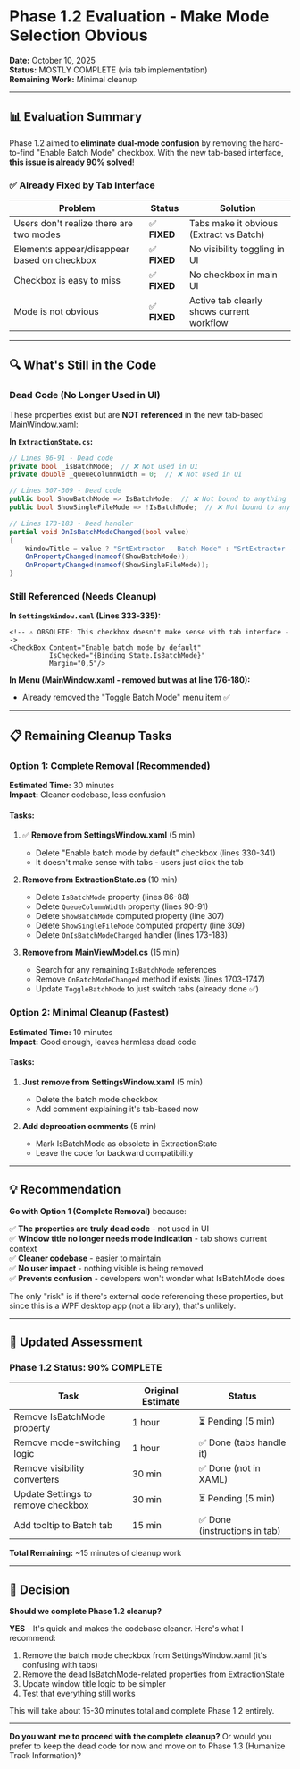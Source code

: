 # Phase 1.2 Evaluation - Make Mode Selection Obvious

**Date:** October 10, 2025  
**Status:** MOSTLY COMPLETE (via tab implementation)  
**Remaining Work:** Minimal cleanup

---

## 📊 Evaluation Summary

Phase 1.2 aimed to **eliminate dual-mode confusion** by removing the hard-to-find "Enable Batch Mode" checkbox. With the new tab-based interface, **this issue is already 90% solved**!

### ✅ Already Fixed by Tab Interface

| Problem | Status | Solution |
|---------|--------|----------|
| Users don't realize there are two modes | ✅ **FIXED** | Tabs make it obvious (Extract vs Batch) |
| Elements appear/disappear based on checkbox | ✅ **FIXED** | No visibility toggling in UI |
| Checkbox is easy to miss | ✅ **FIXED** | No checkbox in main UI |
| Mode is not obvious | ✅ **FIXED** | Active tab clearly shows current workflow |

---

## 🔍 What's Still in the Code

### Dead Code (No Longer Used in UI)

These properties exist but are **NOT referenced** in the new tab-based MainWindow.xaml:

**In `ExtractionState.cs`:**
```csharp
// Lines 86-91 - Dead code
private bool _isBatchMode;  // ❌ Not used in UI
private double _queueColumnWidth = 0;  // ❌ Not used in UI

// Lines 307-309 - Dead code
public bool ShowBatchMode => IsBatchMode;  // ❌ Not bound to anything
public bool ShowSingleFileMode => !IsBatchMode;  // ❌ Not bound to anything

// Lines 173-183 - Dead handler
partial void OnIsBatchModeChanged(bool value)
{
    WindowTitle = value ? "SrtExtractor - Batch Mode" : "SrtExtractor - MKV/MP4 Subtitle Extractor";
    OnPropertyChanged(nameof(ShowBatchMode));
    OnPropertyChanged(nameof(ShowSingleFileMode));
}
```

### Still Referenced (Needs Cleanup)

**In `SettingsWindow.xaml` (Lines 333-335):**
```xaml
<!-- ⚠️ OBSOLETE: This checkbox doesn't make sense with tab interface -->
<CheckBox Content="Enable batch mode by default" 
          IsChecked="{Binding State.IsBatchMode}"
          Margin="0,5"/>
```

**In Menu (MainWindow.xaml - removed but was at line 176-180):**
- Already removed the "Toggle Batch Mode" menu item ✅

---

## 📋 Remaining Cleanup Tasks

### Option 1: Complete Removal (Recommended)

**Estimated Time:** 30 minutes  
**Impact:** Cleaner codebase, less confusion

#### Tasks:
1. ✅ **Remove from SettingsWindow.xaml** (5 min)
   - Delete "Enable batch mode by default" checkbox (lines 330-341)
   - It doesn't make sense with tabs - users just click the tab

2. **Remove from ExtractionState.cs** (10 min)
   - Delete `IsBatchMode` property (lines 86-88)
   - Delete `QueueColumnWidth` property (lines 90-91)
   - Delete `ShowBatchMode` computed property (line 307)
   - Delete `ShowSingleFileMode` computed property (line 309)
   - Delete `OnIsBatchModeChanged` handler (lines 173-183)

3. **Remove from MainViewModel.cs** (15 min)
   - Search for any remaining `IsBatchMode` references
   - Remove `OnBatchModeChanged` method if exists (lines 1703-1747)
   - Update `ToggleBatchMode` to just switch tabs (already done ✅)

### Option 2: Minimal Cleanup (Fastest)

**Estimated Time:** 10 minutes  
**Impact:** Good enough, leaves harmless dead code

#### Tasks:
1. **Just remove from SettingsWindow.xaml** (5 min)
   - Delete the batch mode checkbox
   - Add comment explaining it's tab-based now

2. **Add deprecation comments** (5 min)
   - Mark IsBatchMode as obsolete in ExtractionState
   - Leave the code for backward compatibility

---

## 💡 Recommendation

**Go with Option 1 (Complete Removal)** because:

✅ **The properties are truly dead code** - not used in UI  
✅ **Window title no longer needs mode indication** - tab shows current context  
✅ **Cleaner codebase** - easier to maintain  
✅ **No user impact** - nothing visible is being removed  
✅ **Prevents confusion** - developers won't wonder what IsBatchMode does  

The only "risk" is if there's external code referencing these properties, but since this is a WPF desktop app (not a library), that's unlikely.

---

## 🎯 Updated Assessment

### Phase 1.2 Status: **90% COMPLETE**

| Task | Original Estimate | Status |
|------|-------------------|--------|
| Remove IsBatchMode property | 1 hour | ⏳ Pending (5 min) |
| Remove mode-switching logic | 1 hour | ✅ Done (tabs handle it) |
| Remove visibility converters | 30 min | ✅ Done (not in XAML) |
| Update Settings to remove checkbox | 30 min | ⏳ Pending (5 min) |
| Add tooltip to Batch tab | 15 min | ✅ Done (instructions in tab) |

**Total Remaining:** ~15 minutes of cleanup work

---

## 🚀 Decision

**Should we complete Phase 1.2 cleanup?**

**YES** - It's quick and makes the codebase cleaner. Here's what I recommend:

1. Remove the batch mode checkbox from SettingsWindow.xaml (it's confusing with tabs)
2. Remove the dead IsBatchMode-related properties from ExtractionState
3. Update window title logic to be simpler
4. Test that everything still works

This will take about 15-30 minutes total and complete Phase 1.2 entirely.

---

**Do you want me to proceed with the complete cleanup?** Or would you prefer to keep the dead code for now and move on to Phase 1.3 (Humanize Track Information)?

